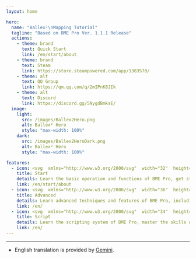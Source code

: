 ```yaml
---
layout: home

hero:
  name: "Ballex²\nMapping Tutorial"
  tagline: "Based on BME Pro Ver. 1.1.1 Release"
  actions:
    - theme: brand
      text: Quick Start
      link: /en/start/about
    - theme: brand
      text: Steam
      link: https://store.steampowered.com/app/1383570/
    - theme: alt
      text: QQ Group
      link: https://qm.qq.com/q/2mIPnK8JIk
    - theme: alt
      text: Discord
      link: https://discord.gg/5NygdBmksE/
  image:
    light:
      src: /images/Ballex2Hero.png
      alt: Ballex² Hero
      style: "max-width: 100%"
    dark:
      src: /images/Ballex2HeroDark.png
      alt: Ballex² Hero
      style: "max-width: 100%"

features:
  - icon: <svg  xmlns="http://www.w3.org/2000/svg"  width="32"  height="32"  viewBox="0 0 24 24"  fill="none"  stroke="#3a8e10"  stroke-width="1.5"  stroke-linecap="round"  stroke-linejoin="round"  class="icon icon-tabler icons-tabler-outline icon-tabler-plane-tilt"><path stroke="none" d="M0 0h24v24H0z" fill="none"/><path d="M14.5 6.5l3 -2.9a2.05 2.05 0 0 1 2.9 2.9l-2.9 3l2.5 7.5l-2.5 2.55l-3.5 -6.55l-3 3v3l-2 2l-1.5 -4.5l-4.5 -1.5l2 -2h3l3 -3l-6.5 -3.5l2.5 -2.5l7.5 2.5z" /></svg>
    title: Start
    details: Learn the basic operation and functions of BME Pro, get started quickly, and create your own first map.
    link: /en/start/about
  - icon: <svg  xmlns="http://www.w3.org/2000/svg"  width="36"  height="36"  viewBox="0 0 24 24"  fill="none"  stroke="#b4400e"  stroke-width="1.25"  stroke-linecap="round"  stroke-linejoin="round"  class="icon icon-tabler icons-tabler-outline icon-tabler-rocket"><path stroke="none" d="M0 0h24v24H0z" fill="none"/><path d="M4 13a8 8 0 0 1 7 7a6 6 0 0 0 3 -5a9 9 0 0 0 6 -8a3 3 0 0 0 -3 -3a9 9 0 0 0 -8 6a6 6 0 0 0 -5 3" /><path d="M7 14a6 6 0 0 0 -3 6a6 6 0 0 0 6 -3" /><path d="M15 9m-1 0a1 1 0 1 0 2 0a1 1 0 1 0 -2 0" /></svg>
    title: Advanced
    details: Learn advanced techniques and features of BME Pro, including mesh, texture, material systems, master the core skills of map creation.
    link: /en/
  - icon: <svg  xmlns="http://www.w3.org/2000/svg"  width="34"  height="34"  viewBox="0 0 24 24"  fill="none"  stroke="#c76000"  stroke-width="1.5"  stroke-linecap="round"  stroke-linejoin="round"  class="icon icon-tabler icons-tabler-outline icon-tabler-file-type-js"><path stroke="none" d="M0 0h24v24H0z" fill="none"/><path d="M14 3v4a1 1 0 0 0 1 1h4" /><path d="M3 15h3v4.5a1.5 1.5 0 0 1 -3 0" /><path d="M9 20.25c0 .414 .336 .75 .75 .75h1.25a1 1 0 0 0 1 -1v-1a1 1 0 0 0 -1 -1h-1a1 1 0 0 1 -1 -1v-1a1 1 0 0 1 1 -1h1.25a.75 .75 0 0 1 .75 .75" /><path d="M5 12v-7a2 2 0 0 1 2 -2h7l5 5v11a2 2 0 0 1 -2 2h-1" /></svg>
    title: Script
    details: Learn the scripting system of BME Pro, master the skills of script coding, and add more mechanisms to your maps.
    link: /en/
---
```


---

<span class="text-gray">

- English translation is provided by [Gemini](https://gemini.google.com/app).

</span>

